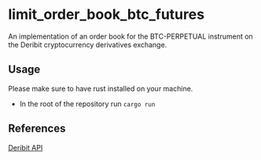 # limit_order_book_btc_futures
An implementation of an order book for the BTC-PERPETUAL instrument on the Deribit cryptocurrency derivatives exchange.

## Usage
Please make sure to have rust installed on your machine.
- In the root of the repository run `cargo run`

## References
[Deribit API](https://docs.deribit.com/#deribit-api-v2-1-0)
